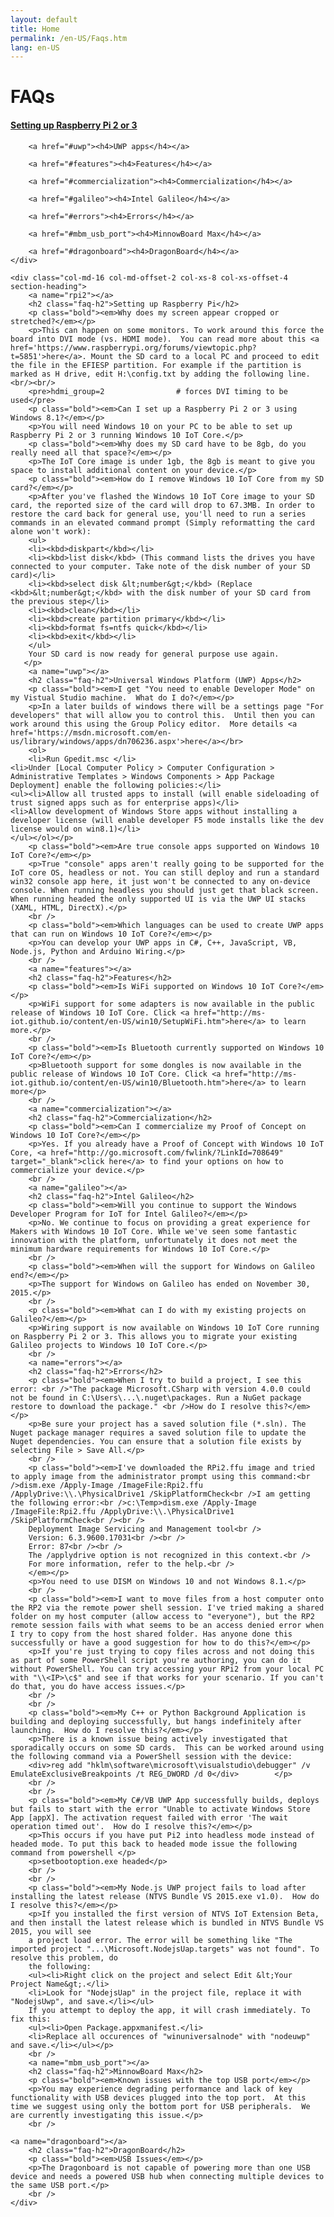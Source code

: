 ```yaml
---
layout: default
title: Home
permalink: /en-US/Faqs.htm
lang: en-US
---
```

<div class="row col-md-24">
    <div class="col-md-6 col-xs-12 faq-nav section-heading">
        <h1>FAQs</h1>
        <a href="#rpi2"><h4>Setting up Raspberry Pi 2 or 3</h4></a>

        <a href="#uwp"><h4>UWP apps</h4></a>

        <a href="#features"><h4>Features</h4></a>

        <a href="#commercialization"><h4>Commercialization</h4></a>

        <a href="#galileo"><h4>Intel Galileo</h4></a>

        <a href="#errors"><h4>Errors</h4></a>

        <a href="#mbm_usb_port"><h4>MinnowBoard Max</h4></a>

        <a href="#dragonboard"><h4>DragonBoard</h4></a>
    </div>

    <div class="col-md-16 col-md-offset-2 col-xs-8 col-xs-offset-4 section-heading">
        <a name="rpi2"></a>
        <h2 class="faq-h2">Setting up Raspberry Pi</h2>
        <p class="bold"><em>Why does my screen appear cropped or stretched?</em></p>
        <p>This can happen on some monitors. To work around this force the board into DVI mode (vs. HDMI mode).  You can read more about this <a href='https://www.raspberrypi.org/forums/viewtopic.php?t=5851'>here</a>. Mount the SD card to a local PC and proceed to edit the file in the EFIESP partition. For example if the partition is marked as H drive, edit H:\config.txt by adding the following line.<br/><br/>
        <pre>hdmi_group=2                # forces DVI timing to be used</pre>
        <p class="bold"><em>Can I set up a Raspberry Pi 2 or 3 using Windows 8.1?</em></p>
        <p>You will need Windows 10 on your PC to be able to set up Raspberry Pi 2 or 3 running Windows 10 IoT Core.</p>
		<p class="bold"><em>Why does my SD card have to be 8gb, do you really need all that space?</em></p>
        <p>The IoT Core image is under 1gb, the 8gb is meant to give you space to install additional content on your device.</p>
		<p class="bold"><em>How do I remove Windows 10 IoT Core from my SD card?</em></p>
        <p>After you've flashed the Windows 10 IoT Core image to your SD card, the reported size of the card will drop to 67.3MB. In order to restore the card back for general use, you'll need to run a series commands in an elevated command prompt (Simply reformatting the card alone won't work):
		<ul>
		<li><kbd>diskpart</kbd></li>
		<li><kbd>list disk</kbd> (This command lists the drives you have connected to your computer. Take note of the disk number of your SD card)</li>
		<li><kbd>select disk &lt;number&gt;</kbd> (Replace <kbd>&lt;number&gt;</kbd> with the disk number of your SD card from the previous step</li>
		<li><kbd>clean</kbd></li>
		<li><kbd>create partition primary</kbd></li>
		<li><kbd>format fs=ntfs quick</kbd></li>
		<li><kbd>exit</kbd></li>
		</ul>
		Your SD card is now ready for general purpose use again.
       </p>
        <a name="uwp"></a>
        <h2 class="faq-h2">Universal Windows Platform (UWP) Apps</h2>
        <p class="bold"><em>I get "You need to enable Developer Mode" on my Vistual Studio machine.  What do I do?</em></p>
        <p>In a later builds of windows there will be a settings page "For developers" that will allow you to control this.  Until then you can work around this using the Group Policy editor.  More details <a href='https://msdn.microsoft.com/en-us/library/windows/apps/dn706236.aspx'>here</a></br>
        <ol>
        <li>Run Gpedit.msc </li>
	<li>Under [Local Computer Policy > Computer Configuration > Administrative Templates > Windows Components > App Package Deployment] enable the following policies:</li>
	<ul><li>Allow all trusted apps to install (will enable sideloading of trust signed apps such as for enterprise apps)</li>
	<li>Allow development of Windows Store apps without installing a developer license (will enable developer F5 mode installs like the dev license would on win8.1)</li>
	</ul></ol></p>
        <p class="bold"><em>Are true console apps supported on Windows 10 IoT Core?</em></p>
        <p>True "console" apps aren't really going to be supported for the IoT core OS, headless or not. You can still deploy and run a standard win32 console app here, it just won't be connected to any on-device console. When running headless you should just get that black screen. When running headed the only supported UI is via the UWP UI stacks (XAML, HTML, DirectX).</p>
        <br />
        <p class="bold"><em>Which languages can be used to create UWP apps that can run on Windows 10 IoT Core?</em></p>
        <p>You can develop your UWP apps in C#, C++, JavaScript, VB, Node.js, Python and Arduino Wiring.</p>
        <br />
        <a name="features"></a>
        <h2 class="faq-h2">Features</h2>
        <p class="bold"><em>Is WiFi supported on Windows 10 IoT Core?</em></p>
        <p>WiFi support for some adapters is now available in the public release of Windows 10 IoT Core. Click <a href="http://ms-iot.github.io/content/en-US/win10/SetupWiFi.htm">here</a> to learn more.</p>
        <br />
        <p class="bold"><em>Is Bluetooth currently supported on Windows 10 IoT Core?</em></p>
        <p>Bluetooth support for some dongles is now available in the public release of Windows 10 IoT Core. Click <a href="http://ms-iot.github.io/content/en-US/win10/Bluetooth.htm">here</a> to learn more</p>
        <br />
        <a name="commercialization"></a>
        <h2 class="faq-h2">Commercialization</h2>
        <p class="bold"><em>Can I commercialize my Proof of Concept on Windows 10 IoT Core?</em></p>
        <p>Yes. If you already have a Proof of Concept with Windows 10 IoT Core, <a href="http://go.microsoft.com/fwlink/?LinkId=708649" target="_blank">click here</a> to find your options on how to commercialize your device.</p>
        <br />
        <a name="galileo"></a>
        <h2 class="faq-h2">Intel Galileo</h2>
        <p class="bold"><em>Will you continue to support the Windows Developer Program for IoT for Intel Galileo?</em></p>
        <p>No. We continue to focus on providing a great experience for Makers with Windows 10 IoT Core. While we've seen some fantastic innovation with the platform, unfortunately it does not meet the minimum hardware requirements for Windows 10 IoT Core.</p>
        <br />
		<p class="bold"><em>When will the support for Windows on Galileo end?</em></p>
        <p>The support for Windows on Galileo has ended on November 30, 2015.</p>
        <br />
		<p class="bold"><em>What can I do with my existing projects on Galileo?</em></p>
        <p>Wiring support is now available on Windows 10 IoT Core running on Raspberry Pi 2 or 3. This allows you to migrate your existing Galileo projects to Windows 10 IoT Core.</p>
        <br />
        <a name="errors"></a>
        <h2 class="faq-h2">Errors</h2>
        <p class="bold"><em>When I try to build a project, I see this error: <br />"The package Microsoft.CSharp with version 4.0.0 could not be found in C:\Users\...\.nuget\packages. Run a NuGet package restore to download the package." <br />How do I resolve this?</em></p>
        <p>Be sure your project has a saved solution file (*.sln). The Nuget package manager requires a saved solution file to update the Nuget dependencies. You can ensure that a solution file exists by selecting File > Save All.</p>
        <br />
        <p class="bold"><em>I've downloaded the RPi2.ffu image and tried to apply image from the administrator prompt using this command:<br />dism.exe /Apply-Image /ImageFile:Rpi2.ffu /ApplyDrive:\\.\PhysicalDrive1 /SkipPlatformCheck<br />I am getting the following error:<br />c:\Temp>dism.exe /Apply-Image /ImageFile:Rpi2.ffu /ApplyDrive:\\.\PhysicalDrive1  /SkipPlatformCheck<br /><br />
        Deployment Image Servicing and Management tool<br />
        Version: 6.3.9600.17031<br /><br />
        Error: 87<br /><br />
        The /applydrive option is not recognized in this context.<br />
        For more information, refer to the help.<br />
        </em></p>
        <p>You need to use DISM on Windows 10 and not Windows 8.1.</p>
        <br />
        <p class="bold"><em>I want to move files from a host computer onto the RP2 via the remote power shell session. I've tried making a shared folder on my host computer (allow access to "everyone"), but the RP2 remote session fails with what seems to be an access denied error when I try to copy from the host shared folder. Has anyone done this successfully or have a good suggestion for how to do this?</em></p>
        <p>If you're just trying to copy files across and not doing this as part of some PowerShell script you're authoring, you can do it without PowerShell. You can try accessing your RPi2 from your local PC with "\\<IP>\c$" and see if that works for your scenario. If you can't do that, you do have access issues.</p>
        <br />
        <br />
        <p class="bold"><em>My C++ or Python Background Application is building and deploying successfully, but hangs indefinitely after launching.  How do I resolve this?</em></p>
        <p>There is a known issue being actively investigated that sporadically occurs on some SD cards.  This can be worked around using the following command via a PowerShell session with the device:
        <div>reg add "hklm\software\microsoft\visualstudio\debugger" /v EmulateExclusiveBreakpoints /t REG_DWORD /d 0</div>        </p>
        <br />
        <br />
        <p class="bold"><em>My C#/VB UWP App successfully builds, deploys but fails to start with the error "Unable to activate Windows Store App [appX]. The activation request failed with error 'The wait operation timed out'.  How do I resolve this?</em></p>
        <p>This occurs if you have put Pi2 into headless mode instead of headed mode. To put this back to headed mode issue the following command from powershell </p>
        <p>setbootoption.exe headed</p>
        <br />
        <br />
        <p class="bold"><em>My Node.js UWP project fails to load after installing the latest release (NTVS Bundle VS 2015.exe v1.0).  How do I resolve this?</em></p>
        <p>If you installed the first version of NTVS IoT Extension Beta, and then install the latest release which is bundled in NTVS Bundle VS 2015, you will see
        a project load error. The error will be something like "The imported project "...\Microsoft.NodejsUap.targets" was not found". To resolve this problem, do
        the following:
        <ul><li>Right click on the project and select Edit &lt;Your Project Name&gt;.</li>
        <li>Look for "NodejsUap" in the project file, replace it with "NodejsUwp", and save.</li></ul>
        If you attempt to deploy the app, it will crash immediately. To fix this:
        <ul><li>Open Package.appxmanifest.</li>
        <li>Replace all occurences of "winuniversalnode" with "nodeuwp" and save.</li></ul></p>
        <br />
		<a name="mbm_usb_port"></a>
        <h2 class="faq-h2">MinnowBoard Max</h2>
        <p class="bold"><em>Known issues with the top USB port</em></p>
        <p>You may experience degrading performance and lack of key functionality with USB devices plugged into the top port.  At this time we suggest using only the bottom port for USB peripherals.  We are currently investigating this issue.</p>
        <br />

    <a name="dragonboard"></a>
        <h2 class="faq-h2">DragonBoard</h2>
        <p class="bold"><em>USB Issues</em></p>
        <p>The Dragonboard is not capable of powering more than one USB device and needs a powered USB hub when connecting multiple devices to the same USB port.</p>
        <br />
    </div>
</div>
